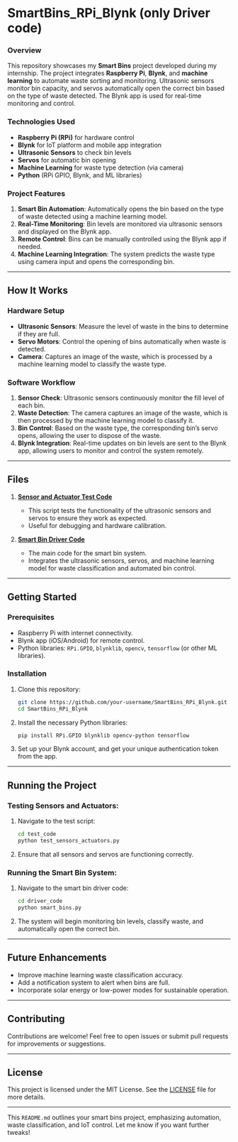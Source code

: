 
# SmartBins_RPi_Blynk (only Driver code)

### Overview
This repository showcases my **Smart Bins** project developed during my internship. The project integrates **Raspberry Pi**, **Blynk**, and **machine learning** to automate waste sorting and monitoring. Ultrasonic sensors monitor bin capacity, and servos automatically open the correct bin based on the type of waste detected. The Blynk app is used for real-time monitoring and control.

### Technologies Used
- **Raspberry Pi (RPi)** for hardware control
- **Blynk** for IoT platform and mobile app integration
- **Ultrasonic Sensors** to check bin levels
- **Servos** for automatic bin opening
- **Machine Learning** for waste type detection (via camera)
- **Python** (RPi GPIO, Blynk, and ML libraries)

### Project Features
1. **Smart Bin Automation**: Automatically opens the bin based on the type of waste detected using a machine learning model.
2. **Real-Time Monitoring**: Bin levels are monitored via ultrasonic sensors and displayed on the Blynk app.
3. **Remote Control**: Bins can be manually controlled using the Blynk app if needed.
4. **Machine Learning Integration**: The system predicts the waste type using camera input and opens the corresponding bin.

---

## How It Works

### Hardware Setup
- **Ultrasonic Sensors**: Measure the level of waste in the bins to determine if they are full.
- **Servo Motors**: Control the opening of bins automatically when waste is detected.
- **Camera**: Captures an image of the waste, which is processed by a machine learning model to classify the waste type.

### Software Workflow
1. **Sensor Check**: Ultrasonic sensors continuously monitor the fill level of each bin.
2. **Waste Detection**: The camera captures an image of the waste, which is then processed by the machine learning model to classify it.
3. **Bin Control**: Based on the waste type, the corresponding bin’s servo opens, allowing the user to dispose of the waste.
4. **Blynk Integration**: Real-time updates on bin levels are sent to the Blynk app, allowing users to monitor and control the system remotely.

---

## Files

1. [**Sensor and Actuator Test Code**](./test_code)
   - This script tests the functionality of the ultrasonic sensors and servos to ensure they work as expected.
   - Useful for debugging and hardware calibration.

2. [**Smart Bin Driver Code**](./driver_code)
   - The main code for the smart bin system.
   - Integrates the ultrasonic sensors, servos, and machine learning model for waste classification and automated bin control.

---

## Getting Started

### Prerequisites
- Raspberry Pi with internet connectivity.
- Blynk app (iOS/Android) for remote control.
- Python libraries: `RPi.GPIO`, `blynklib`, `opencv`, `tensorflow` (or other ML libraries).

### Installation
1. Clone this repository:
    ```bash
    git clone https://github.com/your-username/SmartBins_RPi_Blynk.git
    cd SmartBins_RPi_Blynk
    ```

2. Install the necessary Python libraries:
    ```bash
    pip install RPi.GPIO blynklib opencv-python tensorflow
    ```

3. Set up your Blynk account, and get your unique authentication token from the app.

---

## Running the Project

### Testing Sensors and Actuators:
1. Navigate to the test script:
   ```bash
   cd test_code
   python test_sensors_actuators.py
   ```

2. Ensure that all sensors and servos are functioning correctly.

### Running the Smart Bin System:
1. Navigate to the smart bin driver code:
   ```bash
   cd driver_code
   python smart_bins.py
   ```

2. The system will begin monitoring bin levels, classify waste, and automatically open the correct bin.

---

## Future Enhancements
- Improve machine learning waste classification accuracy.
- Add a notification system to alert when bins are full.
- Incorporate solar energy or low-power modes for sustainable operation.

---

## Contributing
Contributions are welcome! Feel free to open issues or submit pull requests for improvements or suggestions.

---

## License
This project is licensed under the MIT License. See the [LICENSE](./LICENSE) file for more details.

---

This `README.md` outlines your smart bins project, emphasizing automation, waste classification, and IoT control. Let me know if you want further tweaks!
